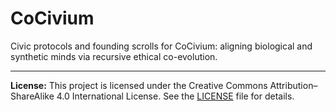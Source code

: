 # CoCivium
Civic protocols and founding scrolls for CoCivium: aligning biological and synthetic minds via recursive ethical co-evolution.

---
**License:** This project is licensed under the Creative Commons Attribution–ShareAlike 4.0 International License. See the [LICENSE](LICENSE) file for details.
